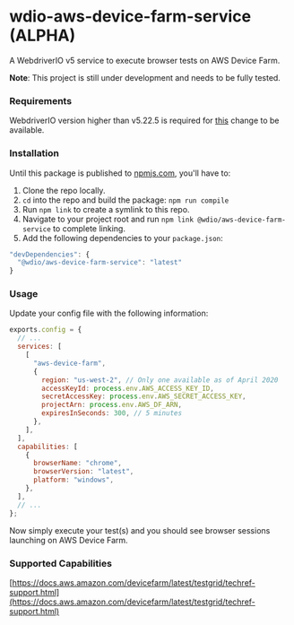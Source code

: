 # wdio-aws-device-farm-service (ALPHA)

A WebdriverIO v5 service to execute browser tests on AWS Device Farm.

**Note**: This project is still under development and needs to be fully tested.

### Requirements

WebdriverIO version higher than v5.22.5 is required for [this](https://github.com/webdriverio/webdriverio/pull/5145) change to be available.

### Installation

Until this package is published to [npmjs.com](https://www.npmjs.com/), you'll have to:

1. Clone the repo locally.
2. `cd` into the repo and build the package: `npm run compile`
3. Run `npm link` to create a symlink to this repo.
4. Navigate to your project root and run `npm link @wdio/aws-device-farm-service` to complete linking.
5. Add the following dependencies to your `package.json`:

```js
"devDependencies": {
  "@wdio/aws-device-farm-service": "latest"
}
```

### Usage

Update your config file with the following information:

```js
exports.config = {
  // ...
  services: [
    [
      "aws-device-farm",
      {
        region: "us-west-2", // Only one available as of April 2020
        accessKeyId: process.env.AWS_ACCESS_KEY_ID,
        secretAccessKey: process.env.AWS_SECRET_ACCESS_KEY,
        projectArn: process.env.AWS_DF_ARN,
        expiresInSeconds: 300, // 5 minutes
      },
    ],
  ],
  capabilities: [
    {
      browserName: "chrome",
      browserVersion: "latest",
      platform: "windows",
    },
  ],
  // ...
};
```

Now simply execute your test(s) and you should see browser sessions launching on AWS Device Farm.

### Supported Capabilities

[https://docs.aws.amazon.com/devicefarm/latest/testgrid/techref-support.html](https://docs.aws.amazon.com/devicefarm/latest/testgrid/techref-support.html)

